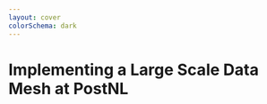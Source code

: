 ```yaml
---
layout: cover
colorSchema: dark
---
```


#  Implementing a Large Scale Data Mesh at PostNL

<Footer/>